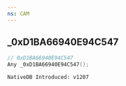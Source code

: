 ```yaml
---
ns: CAM
---
```

## _0xD1BA66940E94C547

```c
// 0xD1BA66940E94C547
Any _0xD1BA66940E94C547();
```

```
NativeDB Introduced: v1207
```

